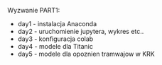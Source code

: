 Wyzwanie PART1:

- day1 - instalacja Anaconda
- day2 - uruchomienie jupytera, wykres etc..
- day3 - konfiguracja colab
- day4 - modele dla Titanic
- day5 - modele dla opoznien tramwajow w KRK
